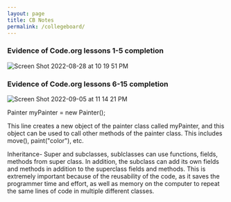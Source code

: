 ```yaml
---
layout: page
title: CB Notes
permalink: /collegeboard/
---
```


### Evidence of Code.org lessons 1-5 completion 
![Screen Shot 2022-08-28 at 10 19 51 PM](https://user-images.githubusercontent.com/34950822/187128265-756dc0d9-fa1e-4b2b-afd2-7ac5fecf9afc.png)

### Evidence of Code.org lessons 6-15 completion 
![Screen Shot 2022-09-05 at 11 14 21 PM](https://user-images.githubusercontent.com/34950822/188560207-29a297cc-3745-4367-af0a-1ea1e8104462.png)


Painter myPainter = new Painter(); 

This line creates a new object of the painter class called myPainter, and this object can be used to call other methods of the painter class. This includes move(), paint("color"), etc. 


Inheritance- Super and subclasses, sublclasses can use functions, fields, methods from super class. In addition, the subclass can add its own fields and methods in addition to the superclass fields and methods. This is extremely important because of the reusability of the code, as it saves the programmer time and effort, as well as memory on the computer to repeat the same lines of code in multiple different classes. 
